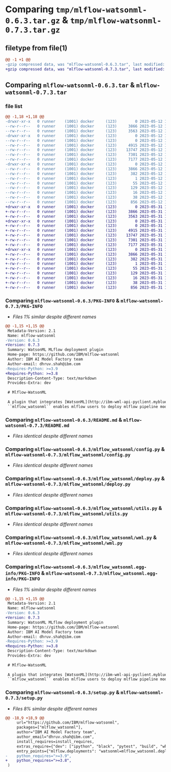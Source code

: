 # Comparing `tmp/mlflow-watsonml-0.6.3.tar.gz` & `tmp/mlflow-watsonml-0.7.3.tar.gz`

## filetype from file(1)

```diff
@@ -1 +1 @@
-gzip compressed data, was "mlflow-watsonml-0.6.3.tar", last modified: Fri May 12 13:50:30 2023, max compression
+gzip compressed data, was "mlflow-watsonml-0.7.3.tar", last modified: Wed May 31 16:40:19 2023, max compression
```

## Comparing `mlflow-watsonml-0.6.3.tar` & `mlflow-watsonml-0.7.3.tar`

### file list

```diff
@@ -1,18 +1,18 @@
-drwxr-xr-x   0 runner    (1001) docker     (123)        0 2023-05-12 13:50:30.392009 mlflow-watsonml-0.6.3/
--rw-r--r--   0 runner    (1001) docker     (123)     3866 2023-05-12 13:50:30.392009 mlflow-watsonml-0.6.3/PKG-INFO
--rw-r--r--   0 runner    (1001) docker     (123)     3563 2023-05-12 13:50:18.000000 mlflow-watsonml-0.6.3/README.md
-drwxr-xr-x   0 runner    (1001) docker     (123)        0 2023-05-12 13:50:30.388009 mlflow-watsonml-0.6.3/mlflow_watsonml/
--rw-r--r--   0 runner    (1001) docker     (123)        0 2023-05-12 13:50:18.000000 mlflow-watsonml-0.6.3/mlflow_watsonml/__init__.py
--rw-r--r--   0 runner    (1001) docker     (123)     4915 2023-05-12 13:50:18.000000 mlflow-watsonml-0.6.3/mlflow_watsonml/config.py
--rw-r--r--   0 runner    (1001) docker     (123)    13747 2023-05-12 13:50:18.000000 mlflow-watsonml-0.6.3/mlflow_watsonml/deploy.py
--rw-r--r--   0 runner    (1001) docker     (123)     7301 2023-05-12 13:50:18.000000 mlflow-watsonml-0.6.3/mlflow_watsonml/utils.py
--rw-r--r--   0 runner    (1001) docker     (123)     7177 2023-05-12 13:50:18.000000 mlflow-watsonml-0.6.3/mlflow_watsonml/wml.py
-drwxr-xr-x   0 runner    (1001) docker     (123)        0 2023-05-12 13:50:30.388009 mlflow-watsonml-0.6.3/mlflow_watsonml.egg-info/
--rw-r--r--   0 runner    (1001) docker     (123)     3866 2023-05-12 13:50:30.000000 mlflow-watsonml-0.6.3/mlflow_watsonml.egg-info/PKG-INFO
--rw-r--r--   0 runner    (1001) docker     (123)      382 2023-05-12 13:50:30.000000 mlflow-watsonml-0.6.3/mlflow_watsonml.egg-info/SOURCES.txt
--rw-r--r--   0 runner    (1001) docker     (123)        1 2023-05-12 13:50:30.000000 mlflow-watsonml-0.6.3/mlflow_watsonml.egg-info/dependency_links.txt
--rw-r--r--   0 runner    (1001) docker     (123)       55 2023-05-12 13:50:30.000000 mlflow-watsonml-0.6.3/mlflow_watsonml.egg-info/entry_points.txt
--rw-r--r--   0 runner    (1001) docker     (123)      129 2023-05-12 13:50:30.000000 mlflow-watsonml-0.6.3/mlflow_watsonml.egg-info/requires.txt
--rw-r--r--   0 runner    (1001) docker     (123)       16 2023-05-12 13:50:30.000000 mlflow-watsonml-0.6.3/mlflow_watsonml.egg-info/top_level.txt
--rw-r--r--   0 runner    (1001) docker     (123)       38 2023-05-12 13:50:30.392009 mlflow-watsonml-0.6.3/setup.cfg
--rw-r--r--   0 runner    (1001) docker     (123)      856 2023-05-12 13:50:18.000000 mlflow-watsonml-0.6.3/setup.py
+drwxr-xr-x   0 runner    (1001) docker     (123)        0 2023-05-31 16:40:19.935496 mlflow-watsonml-0.7.3/
+-rw-r--r--   0 runner    (1001) docker     (123)     3866 2023-05-31 16:40:19.935496 mlflow-watsonml-0.7.3/PKG-INFO
+-rw-r--r--   0 runner    (1001) docker     (123)     3563 2023-05-31 16:40:06.000000 mlflow-watsonml-0.7.3/README.md
+drwxr-xr-x   0 runner    (1001) docker     (123)        0 2023-05-31 16:40:19.935496 mlflow-watsonml-0.7.3/mlflow_watsonml/
+-rw-r--r--   0 runner    (1001) docker     (123)        0 2023-05-31 16:40:06.000000 mlflow-watsonml-0.7.3/mlflow_watsonml/__init__.py
+-rw-r--r--   0 runner    (1001) docker     (123)     4915 2023-05-31 16:40:06.000000 mlflow-watsonml-0.7.3/mlflow_watsonml/config.py
+-rw-r--r--   0 runner    (1001) docker     (123)    13747 2023-05-31 16:40:06.000000 mlflow-watsonml-0.7.3/mlflow_watsonml/deploy.py
+-rw-r--r--   0 runner    (1001) docker     (123)     7301 2023-05-31 16:40:06.000000 mlflow-watsonml-0.7.3/mlflow_watsonml/utils.py
+-rw-r--r--   0 runner    (1001) docker     (123)     7177 2023-05-31 16:40:06.000000 mlflow-watsonml-0.7.3/mlflow_watsonml/wml.py
+drwxr-xr-x   0 runner    (1001) docker     (123)        0 2023-05-31 16:40:19.935496 mlflow-watsonml-0.7.3/mlflow_watsonml.egg-info/
+-rw-r--r--   0 runner    (1001) docker     (123)     3866 2023-05-31 16:40:19.000000 mlflow-watsonml-0.7.3/mlflow_watsonml.egg-info/PKG-INFO
+-rw-r--r--   0 runner    (1001) docker     (123)      382 2023-05-31 16:40:19.000000 mlflow-watsonml-0.7.3/mlflow_watsonml.egg-info/SOURCES.txt
+-rw-r--r--   0 runner    (1001) docker     (123)        1 2023-05-31 16:40:19.000000 mlflow-watsonml-0.7.3/mlflow_watsonml.egg-info/dependency_links.txt
+-rw-r--r--   0 runner    (1001) docker     (123)       55 2023-05-31 16:40:19.000000 mlflow-watsonml-0.7.3/mlflow_watsonml.egg-info/entry_points.txt
+-rw-r--r--   0 runner    (1001) docker     (123)      129 2023-05-31 16:40:19.000000 mlflow-watsonml-0.7.3/mlflow_watsonml.egg-info/requires.txt
+-rw-r--r--   0 runner    (1001) docker     (123)       16 2023-05-31 16:40:19.000000 mlflow-watsonml-0.7.3/mlflow_watsonml.egg-info/top_level.txt
+-rw-r--r--   0 runner    (1001) docker     (123)       38 2023-05-31 16:40:19.935496 mlflow-watsonml-0.7.3/setup.cfg
+-rw-r--r--   0 runner    (1001) docker     (123)      856 2023-05-31 16:40:06.000000 mlflow-watsonml-0.7.3/setup.py
```

### Comparing `mlflow-watsonml-0.6.3/PKG-INFO` & `mlflow-watsonml-0.7.3/PKG-INFO`

 * *Files 1% similar despite different names*

```diff
@@ -1,15 +1,15 @@
 Metadata-Version: 2.1
 Name: mlflow-watsonml
-Version: 0.6.3
+Version: 0.7.3
 Summary: WatsonML MLflow deployment plugin
 Home-page: https://github.com/IBM/mlflow-watsonml
 Author: IBM AI Model Factory team
 Author-email: dhruv.shah@ibm.com
-Requires-Python: >=3.9
+Requires-Python: >=3.8
 Description-Content-Type: text/markdown
 Provides-Extra: dev
 
 # Mlflow-WatsonML
 
 A plugin that integrates [WatsonML](http://ibm-wml-api-pyclient.mybluemix.net) with MLflow pipeline.
 ``mlflow_watsonml`` enables mlflow users to deploy mlflow pipeline models into WatsonML.
```

### Comparing `mlflow-watsonml-0.6.3/README.md` & `mlflow-watsonml-0.7.3/README.md`

 * *Files identical despite different names*

### Comparing `mlflow-watsonml-0.6.3/mlflow_watsonml/config.py` & `mlflow-watsonml-0.7.3/mlflow_watsonml/config.py`

 * *Files identical despite different names*

### Comparing `mlflow-watsonml-0.6.3/mlflow_watsonml/deploy.py` & `mlflow-watsonml-0.7.3/mlflow_watsonml/deploy.py`

 * *Files identical despite different names*

### Comparing `mlflow-watsonml-0.6.3/mlflow_watsonml/utils.py` & `mlflow-watsonml-0.7.3/mlflow_watsonml/utils.py`

 * *Files identical despite different names*

### Comparing `mlflow-watsonml-0.6.3/mlflow_watsonml/wml.py` & `mlflow-watsonml-0.7.3/mlflow_watsonml/wml.py`

 * *Files identical despite different names*

### Comparing `mlflow-watsonml-0.6.3/mlflow_watsonml.egg-info/PKG-INFO` & `mlflow-watsonml-0.7.3/mlflow_watsonml.egg-info/PKG-INFO`

 * *Files 1% similar despite different names*

```diff
@@ -1,15 +1,15 @@
 Metadata-Version: 2.1
 Name: mlflow-watsonml
-Version: 0.6.3
+Version: 0.7.3
 Summary: WatsonML MLflow deployment plugin
 Home-page: https://github.com/IBM/mlflow-watsonml
 Author: IBM AI Model Factory team
 Author-email: dhruv.shah@ibm.com
-Requires-Python: >=3.9
+Requires-Python: >=3.8
 Description-Content-Type: text/markdown
 Provides-Extra: dev
 
 # Mlflow-WatsonML
 
 A plugin that integrates [WatsonML](http://ibm-wml-api-pyclient.mybluemix.net) with MLflow pipeline.
 ``mlflow_watsonml`` enables mlflow users to deploy mlflow pipeline models into WatsonML.
```

### Comparing `mlflow-watsonml-0.6.3/setup.py` & `mlflow-watsonml-0.7.3/setup.py`

 * *Files 8% similar despite different names*

```diff
@@ -18,9 +18,9 @@
     url="https://github.com/IBM/mlflow-watsonml",
     packages=["mlflow_watsonml"],
     author="IBM AI Model Factory team",
     author_email="dhruv.shah@ibm.com",
     install_requires=install_requires,
     extras_require={"dev": ["ipython", "black", "pytest", "build", "wheel", "twine"]},
     entry_points={"mlflow.deployments": "watsonml=mlflow_watsonml.deploy"},
-    python_requires=">=3.9",
+    python_requires=">=3.8",
 )
```

